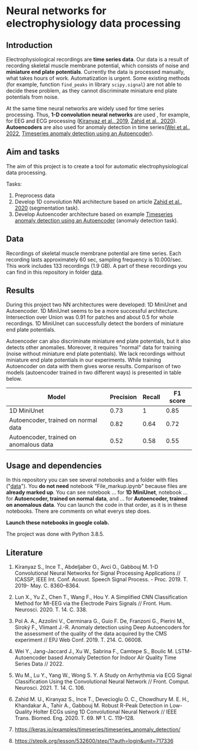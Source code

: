 # Neural networks for electrophysiology data processing

## Introduction

Electrophysiological recordings are **time series data**. Our data is a result of recording skeletal muscle membrane potential, which consists of noise and **miniature end plate potentials**. Currently the data is processed manually, what takes hours of work. Automatization is urgent. Some  existing methods (for example, function `find_peaks` in library `scipy.signal`) are not able to decide these problem, as they cannot discriminate miniature end plate potentials from noise.

At the same time neural networks are widely used for time series processing. Thus, **1-D convolution neural networks** are used , for example, for EEG and ECG processing ([Kiranyaz et al., 2019](https://ieeexplore.ieee.org/abstract/document/8682194), [Zahid et al., 2020](https://ieeexplore.ieee.org/abstract/document/9451595)). **Autoencoders** are also used for anomaly detection in time series([Wei et al., 2022](https://arxiv.org/abs/2204.06701), [Timeseries anomaly detection using an Autoencoder](https://keras.io/examples/timeseries/timeseries_anomaly_detection/)).

## Aim and tasks

The aim of this project is to create a tool for automatic electrophysiological data processing.

Tasks:

1. Preprocess data
2. Develop 1D convolution NN architecture based on article [Zahid et al., 2020](https://ieeexplore.ieee.org/abstract/document/9451595) (segmentation task).
3. Develop Autoencoder architecture based on example [Timeseries anomaly detection using an Autoencoder](https://keras.io/examples/timeseries/timeseries_anomaly_detection/) (anomaly detection task).

## Data

Recordings of skeletal muscle membrane potential are time series. Each recording lasts approximately 60 sec, sampling frequency is 10.000/sec. This work includes 133 recordings (1.9 GB). A part of these recordings you can find in this repository in folder [data](https://github.com/NatashaKhotkina/Neural_network_project/tree/main/data).

## Results

During this project two NN architectures were developed: 1D MiniUnet and Autoencoder. 1D MiniUnet seems to be a more successful architecture. Intersection over Union was 0.91 for patches and about 0.5 for whole recordings. 1D MiniUnet  can successfully detect the borders of miniature end plate potentials.

Autoencoder can also discriminate miniature end plate potentials, but it also detects other anomalies. Moreover, it requires "normal" data for training (noise without miniature end plate potentials). We lack recordings without miniature end plate potentials in our experiments. While training Autoencoder on data with them gives worse results. Comparison of two models (autoencoder trained in two different ways) is presented in table below.

| Model                                  | Precision | Recall | F1 score |
| -------------------------------------- | --------- | ------ | -------- |
| 1D MiniUnet                            | 0.73      | 1      | 0.85     |
| Autoencoder, trained on normal data    | 0.82      | 0.64   | 0.72     |
| Autoencoder, trained on anomalous data | 0.52      | 0.58   | 0.55     |

## Usage and dependencies

In this repository you can see several notebooks and a folder with files ("[data](https://github.com/NatashaKhotkina/Neural_network_project/tree/main/data)"). You **do not need** notebook "File_markup.ipynb" because files are **already marked up**. You can see notebook ... for **1D MiniUnet**, notebook ... for **Autoencoder, trained on normal data**, and ... for **Autoencoder, trained on anomalous data**. You can launch the code  in that order, as it is in these notebooks. There are comments on what everys step does.

**Launch these notebooks in google colab.** 

The project was done with Python 3.8.5.

## Literature

1. Kiranyaz S., Ince T., Abdeljaber O., Avci O., Gabbouj M. 1-D Convolutional Neural Networks for Signal Processing Applications // ICASSP, IEEE Int. Conf. Acoust. Speech Signal Process. - Proc. 2019. Т. 2019- May. С. 8360–8364.

2. Lun X., Yu Z., Chen T., Wang F., Hou Y. A Simplified CNN Classification Method for MI-EEG via the Electrode Pairs Signals // Front. Hum. Neurosci. 2020. Т. 14. С. 338.

3. Pol A. A., Azzolini V., Cerminara G., Guio F. De, Franzoni G., Pierini M., Siroký F., Vlimant J.-R. Anomaly detection using Deep Autoencoders for the assessment of the quality of the data acquired by the CMS experiment // EPJ Web Conf. 2019. Т. 214. С. 06008.

4. Wei Y., Jang-Jaccard J., Xu W., Sabrina F., Camtepe S., Boulic M. LSTM-Autoencoder based Anomaly Detection for Indoor Air Quality Time Series Data // 2022.

5. Wu M., Lu Y., Yang W., Wong S. Y. A Study on Arrhythmia via ECG Signal Classification Using the Convolutional Neural Network // Front. Comput. Neurosci. 2021. Т. 14. С. 106.

6. Zahid M. U., Kiranyaz S., Ince T., Devecioglu O. C., Chowdhury M. E. H., Khandakar A., Tahir A., Gabbouj M. Robust R-Peak Detection in Low-Quality Holter ECGs using 1D Convolutional Neural Network // IEEE Trans. Biomed. Eng. 2020. Т. 69. № 1. С. 119–128.

7. https://keras.io/examples/timeseries/timeseries_anomaly_detection/

8. https://stepik.org/lesson/532600/step/1?auth=login&unit=717336